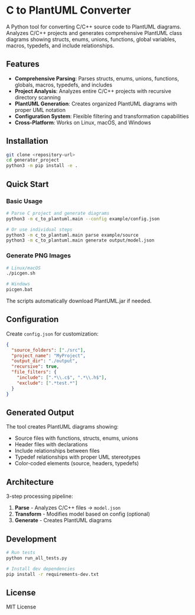 # C to PlantUML Converter

A Python tool for converting C/C++ source code to PlantUML diagrams. Analyzes C/C++ projects and generates comprehensive PlantUML class diagrams showing structs, enums, unions, functions, global variables, macros, typedefs, and include relationships.

## Features

- **Comprehensive Parsing**: Parses structs, enums, unions, functions, globals, macros, typedefs, and includes
- **Project Analysis**: Analyzes entire C/C++ projects with recursive directory scanning
- **PlantUML Generation**: Creates organized PlantUML diagrams with proper UML notation
- **Configuration System**: Flexible filtering and transformation capabilities
- **Cross-Platform**: Works on Linux, macOS, and Windows

## Installation

```bash
git clone <repository-url>
cd generator_project
python3 -m pip install -e .
```

## Quick Start

### Basic Usage

```bash
# Parse C project and generate diagrams
python3 -m c_to_plantuml.main --config example/config.json

# Or use individual steps
python3 -m c_to_plantuml.main parse example/source
python3 -m c_to_plantuml.main generate output/model.json
```

### Generate PNG Images

```bash
# Linux/macOS
./picgen.sh

# Windows
picgen.bat
```

The scripts automatically download PlantUML.jar if needed.

## Configuration

Create `config.json` for customization:

```json
{
  "source_folders": ["./src"],
  "project_name": "MyProject",
  "output_dir": "./output",
  "recursive": true,
  "file_filters": {
    "include": [".*\\.c$", ".*\\.h$"],
    "exclude": [".*test.*"]
  }
}
```

## Generated Output

The tool creates PlantUML diagrams showing:
- Source files with functions, structs, enums, unions
- Header files with declarations
- Include relationships between files
- Typedef relationships with proper UML stereotypes
- Color-coded elements (source, headers, typedefs)

## Architecture

3-step processing pipeline:
1. **Parse** - Analyzes C/C++ files → `model.json`
2. **Transform** - Modifies model based on config (optional)
3. **Generate** - Creates PlantUML diagrams

## Development

```bash
# Run tests
python run_all_tests.py

# Install dev dependencies
pip install -r requirements-dev.txt
```

## License

MIT License 